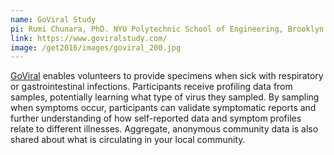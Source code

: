 ```yaml
---
name: GoViral Study
pi: Rumi Chunara, PhD. NYU Polytechnic School of Engineering, Brooklyn
link: https://www.goviralstudy.com/
image: /get2016/images/goviral_200.jpg
---
```


[GoViral](https://www.goviralstudy.com/) enables volunteers to provide specimens when sick with respiratory or gastrointestinal infections. Participants receive profiling data from samples, potentially learning what type of virus they sampled. By sampling when symptoms occur, participants can validate symptomatic reports and further understanding of how self-reported data and symptom profiles relate to different illnesses. Aggregate, anonymous community data is also shared about what is circulating in your local community.
